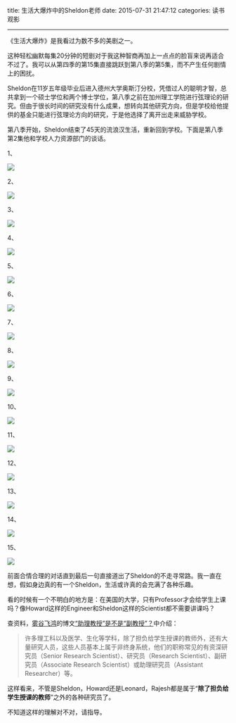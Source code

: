 title: 生活大爆炸中的Sheldon老师
date: 2015-07-31 21:47:12
categories: 读书观影

---

《生活大爆炸》是我看过为数不多的美剧之一。

<!--more-->

这种轻松幽默每集20分钟的短剧对于我这种智商再加上一点点的脸盲来说再适合不过了。我可以从第四季的第15集直接跳跃到第八季的第5集，而不产生任何剧情上的困扰。

Sheldon在11岁五年级毕业后进入德州大学奥斯汀分校，凭借过人的聪明才智，总共拿到一个硕士学位和两个博士学位，第八季之前在加州理工学院进行弦理论的研究。但由于很长时间的研究没有什么成果，想转向其他研究方向，但是学校给他提供的基金只能进行弦理论方向的研究，于是他选择了离开出走来威胁学校。

第八季开始，Sheldon结束了45天的流浪汉生活，重新回到学校。下面是第八季第2集他和学校人力资源部门的谈话。

1、

![][1]

2、

![][2]

3、

![][3]

4、

![][4]

5、

![][5]

6、

![][6]

7、

![][7]

8、

![][8]

9、

![][9]

10、

![][10]

11、

![][11]

12、

![][12]

13、

![][13]

14、

![][14]

15、

![][15]


前面合情合理的对话直到最后一句直接道出了Sheldon的不走寻常路。我一直在想，假如身边真的有一个Sheldon，生活或许真的会充满了各种乐趣。

看的时候有一个不明白的地方是：在美国的大学，只有Professor才会给学生上课吗？像Howard这样的Engineer和Sheldon这样的Scientist都不需要讲课吗？

查资料，[雾谷飞鸿](http://blogs.america.gov/mgck/)的博文[“助理教授”是不是“副教授”？][16]中介绍：

> 许多理工科以及医学、生化等学科，除了担负给学生授课的教师外，还有大量研究人员，这些人员基本上属于非终身系统，他们的职称常见的有资深研究员（Senior Research Scientist）、研究员（Research Scientist）、副研究员（Associate Research Scientist）或助理研究员（Assistant Researcher）等。

这样看来，不管是Sheldon，Howard还是Leonard，Rajesh都是属于“**除了担负给学生授课的教师**”之外的各种研究员了。

不知道这样的理解对不对，请指导。

  [1]: http://ww4.sinaimg.cn/mw690/aeba7ac3jw1eum9mqqrs3j20yv0j7hdt.jpg
  [2]: http://ww3.sinaimg.cn/mw690/aeba7ac3jw1eum9mspo1rj20yw0jahdt.jpg
  [3]: http://ww3.sinaimg.cn/mw690/aeba7ac3jw1eum9mv453pj20yg0jae81.jpg
  [4]: http://ww4.sinaimg.cn/mw690/aeba7ac3jw1eum9mxtzfbj20yi0j8e81.jpg
  [5]: http://ww2.sinaimg.cn/mw690/aeba7ac3jw1eum9n0ku3hj20y80jdb29.jpg
  [6]: http://ww4.sinaimg.cn/mw690/aeba7ac3jw1eum9n2vvplj20ya0j9b29.jpg
  [7]: http://ww2.sinaimg.cn/mw690/aeba7ac3jw1eum9n5jli6j20yc0jab29.jpg
  [8]: http://ww1.sinaimg.cn/mw690/aeba7ac3jw1eum9n7ymm6j20ya0j9b29.jpg
  [9]: http://ww2.sinaimg.cn/mw690/aeba7ac3jw1eum9nah873j20ya0j9e81.jpg
  [10]: http://ww1.sinaimg.cn/mw690/aeba7ac3jw1eum9nddgf0j20ye0j6b29.jpg
  [11]: http://ww4.sinaimg.cn/mw690/aeba7ac3jw1eum9nfcd4lj20yd0j8e81.jpg
  [12]: http://ww3.sinaimg.cn/mw690/aeba7ac3jw1eum9nioe0vj20yc0jae81.jpg
  [13]: http://ww4.sinaimg.cn/mw690/aeba7ac3jw1eum9nliox2j20ya0j7e81.jpg
  [14]: http://ww1.sinaimg.cn/mw690/aeba7ac3jw1eum9no22uij20yf0jbb29.jpg
  [15]: http://ww1.sinaimg.cn/mw690/aeba7ac3jw1eum9nql6o6j20y90j9e81.jpg
  [16]: http://blogs.america.gov/mgck/2011/12/12/%E2%80%9C%E5%8A%A9%E7%90%86%E6%95%99%E6%8E%88%E2%80%9D%E6%98%AF%E4%B8%8D%E6%98%AF%E2%80%9C%E5%89%AF%E6%95%99%E6%8E%88%E2%80%9D%EF%BC%9F/